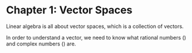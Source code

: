 # Chapter 1: Vector Spaces

Linear algebra is all about vector spaces, which is a collection of vectors.

In order to understand a vector, we need to know what rational numbers () and complex numbers () are.&#x20;
